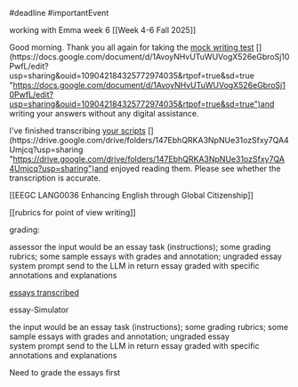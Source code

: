 
#deadline #importantEvent 

working with Emma 
week 6 [[Week 4-6  Fall 2025]] 

  
Good morning. Thank you all again for taking the [mock writing test](https://docs.google.com/document/d/1AvoyNHvUTuWUVogX526eGbroSj10PwfL/edit?usp=sharing&ouid=109042184325772974035&rtpof=true&sd=true "https://docs.google.com/document/d/1AvoyNHvUTuWUVogX526eGbroSj10PwfL/edit?usp=sharing&ouid=109042184325772974035&rtpof=true&sd=true") [](https://docs.google.com/document/d/1AvoyNHvUTuWUVogX526eGbroSj10PwfL/edit?usp=sharing&ouid=109042184325772974035&rtpof=true&sd=true "https://docs.google.com/document/d/1AvoyNHvUTuWUVogX526eGbroSj10PwfL/edit?usp=sharing&ouid=109042184325772974035&rtpof=true&sd=true")and writing your answers without any digital assistance. 

I've finished transcribing [your scripts](https://drive.google.com/drive/folders/147EbhQRKA3NpNUe31ozSfxy7QA4Umjcq?usp=sharing "https://drive.google.com/drive/folders/147EbhQRKA3NpNUe31ozSfxy7QA4Umjcq?usp=sharing") [](https://drive.google.com/drive/folders/147EbhQRKA3NpNUe31ozSfxy7QA4Umjcq?usp=sharing "https://drive.google.com/drive/folders/147EbhQRKA3NpNUe31ozSfxy7QA4Umjcq?usp=sharing")and enjoyed reading them. Please see whether the transcription is accurate.

[[EEGC LANG0036 Enhancing English through Global Citizenship]] 

[[rubrics for point of view writing]] 

grading: 

assessor
the input would be an essay task (instructions); some grading rubrics; some sample essays with grades and annotation; ungraded essay  
system prompt 
send to the LLM 
in return 
essay graded with specific annotations and explanations 


[essays transcribed](https://drive.google.com/drive/folders/147EbhQRKA3NpNUe31ozSfxy7QA4Umjcq) 

essay-Simulator 

the input would be an essay task (instructions); some grading rubrics; some sample essays with grades and annotation; ungraded essay  
system prompt 
send to the LLM 
in return 
essay graded with specific annotations and explanations 


Need to grade the essays first  